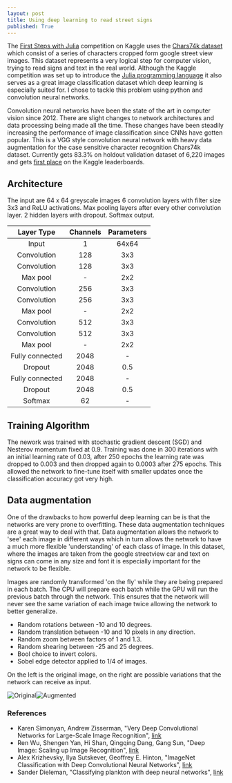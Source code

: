 ```yaml
---
layout: post
title: Using deep learning to read street signs
published: True
---
```


The [First Steps with Julia](https://www.kaggle.com/c/street-view-getting-started-with-julia) competition on Kaggle uses the [Chars74k dataset](http://www.ee.surrey.ac.uk/CVSSP/demos/chars74k/) which consist of a series of characters cropped form google street view images. This dataset represents a very logical step for computer vision, trying to read signs and text in the real world. Although the Kaggle competition was set up to introduce the [Julia programming language](http://julialang.org/) it also serves as a great image classification dataset which deep learning is especially suited for. I chose to tackle this problem using python and convolution neural networks.

Convolution neural networks have been the state of the art in computer vision since 2012. There are slight changes to network architectures and data processing being made all the time. These changes have been steadily increasing the performance of image classification since CNNs have gotten popular. This is a VGG style convolution neural network with heavy data augmentation for the case sensitive character recognition Chars74k dataset. Currently gets 83.3% on holdout validation dataset of 6,220 images and gets [first place](https://www.kaggle.com/c/street-view-getting-started-with-julia/leaderboard) on the Kaggle leaderboards.

## Architecture

The input are 64 x 64 greyscale images
6 convolution layers with filter size 3x3 and ReLU activations. Max pooling layers after every other convolution layer. 2 hidden layers with dropout. Softmax output.


| __Layer Type__ | __Channels__ | __Parameters__ |
| :---: | :---: | :---: |
| Input | 1 | 64x64 |
| Convolution | 128 | 3x3 |
| Convolution | 128 | 3x3 |
| Max pool | - | 2x2 |
| Convolution | 256 | 3x3 |
| Convolution | 256 | 3x3 |
| Max pool | - | 2x2 |
| Convolution| 512 | 3x3 |
| Convolution | 512 | 3x3 |
| Max pool | - | 2x2 |
| Fully connected | 2048 | - |
| Dropout | 2048 | 0.5 |
| Fully connected | 2048 | - |
| Dropout | 2048 | 0.5 |
| Softmax | 62 | - |


## Training Algorithm

The nework was trained with stochastic gradient descent (SGD) and Nesterov momentum fixed at 0.9. Training was done in 300 iterations with an initial learning rate of 0.03, after 250 epochs the learning rate was dropped to 0.003 and then dropped again to 0.0003 after 275 epochs. This allowed the network to fine-tune itself with smaller updates once the classification accuracy got very high.

## Data augmentation

One of the drawbacks to how powerful deep learning can be is that the networks are very prone to overfitting. These data augmentation techniques are a great way to deal with that. Data augmentation allows the network to 'see' each image in different ways which in turn allows the network to have a much more flexible 'understanding' of each class of image. In this dataset, where the images are taken from the google streetview car and text on signs can come in any size and font it is especially important for the network to be flexible.

Images are randomly transformed 'on the fly' while they are being prepared in each batch. The CPU will prepare each batch while the GPU will run the previous batch through the network. This ensures that the network will never see the same variation of each image twice allowing the network to better generalize.

* Random rotations between -10 and 10 degrees.
* Random translation between -10 and 10 pixels in any direction.
* Random zoom between factors of 1 and 1.3.
* Random shearing between -25 and 25 degrees.
* Bool choice to invert colors.
* Sobel edge detector applied to 1/4 of images.

On the left is the original image, on the right are possible variations that the network can receive as input.

![Original](http://i.imgur.com/vNkJrKi.png)![Augmented](http://i.imgur.com/0G8Khxv.gif)


### References

* Karen Simonyan, Andrew Zisserman, "Very Deep Convolutional Networks for Large-Scale Image Recognition", [link](http://arxiv.org/abs/1409.1556)
* Ren Wu, Shengen Yan, Hi Shan, Qingqing Dang, Gang Sun, "Deep Image: Scaling up Image Recognition", [link](http://arxiv.org/vc/arxiv/papers/1501/1501.02876v1.pdf)
* Alex Krizhevsky, Ilya Sutskever, Geoffrey E. Hinton, "ImageNet Classification with Deep Convolutional Neural Networks", [link](http://papers.nips.cc/paper/4824-imagenet-classification-with-deep-convolutional-neural-networks)
* Sander Dieleman, "Classifying plankton with deep neural networks", [link](http://benanne.github.io/2015/03/17/plankton.html)
